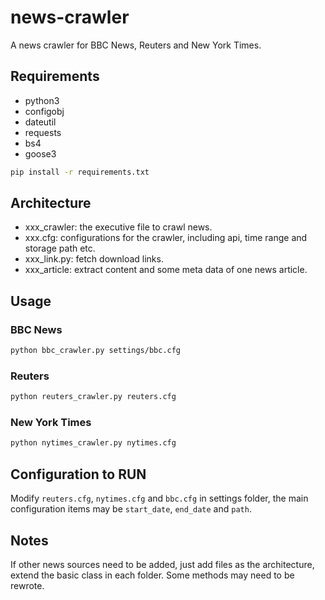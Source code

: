 # news-crawler

A news crawler for BBC News, Reuters and New York Times.

## Requirements

- python3
- configobj
- dateutil
- requests
- bs4
- goose3
```bash
pip install -r requirements.txt
```

## Architecture

- xxx_crawler: the executive file to crawl news.
- xxx.cfg: configurations for the crawler, including api, time range and storage path etc.
- xxx_link.py: fetch download links.
- xxx_article: extract content and some meta data of one news article.

## Usage

### BBC News

```bash
python bbc_crawler.py settings/bbc.cfg
```

### Reuters

```bash
python reuters_crawler.py reuters.cfg
```

### New York Times

```bash
python nytimes_crawler.py nytimes.cfg
```

## Configuration to RUN

Modify `reuters.cfg`, `nytimes.cfg` and `bbc.cfg` in settings folder, the main configuration items may be `start_date`, `end_date` and `path`.

## Notes

If other news sources need to be added, just add files as the architecture, extend the basic class in each folder. Some methods may need to be rewrote.
